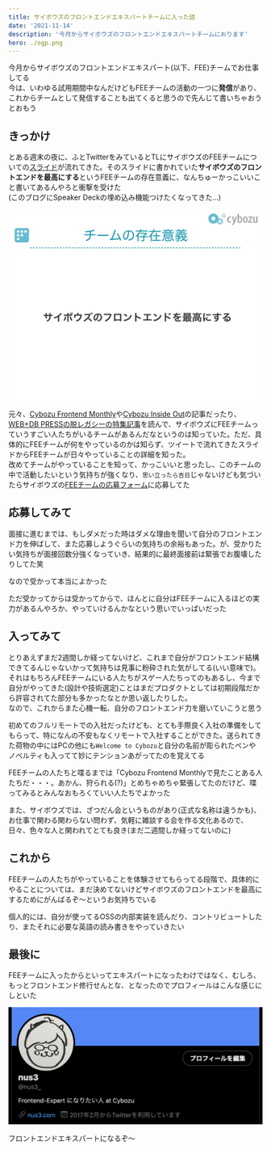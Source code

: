 ```yaml
---
title: サイボウズのフロントエンドエキスパートチームに入った話
date: '2021-11-14'
description: '今月からサイボウズのフロントエンドエキスパートチームにおります'
hero: ./ogp.png
---
```


今月からサイボウズのフロントエンドエキスパート(以下、FEE)チームでお仕事してる  
今は、いわゆる試用期間中なんだけどもFEEチームの活動の一つに**発信**があり、これからチームとして発信することも出てくると思うので先んじて書いちゃおうとおもう

## きっかけ

とある週末の夜に、ふとTwitterをみているとTLにサイボウズのFEEチームについての[スライド](https://speakerdeck.com/cybozuinsideout/frontendexpert-team)が流れてきた。そのスライドに書かれていた**サイボウズのフロントエンドを最高にする**というFEEチームの存在意義に、なんちゅーかっこいいこと書いてあるんやろと衝撃を受けた  
(このブログにSpeaker Deckの埋め込み機能つけたくなってきた...)

![サイボウズ フロントエンドエキスパートチームの存在意義](./slide.jpeg)

元々、[Cybozu Frontend Monthly](https://cybozu.github.io/frontend-monthly/)や[Cybozu Inside Out](https://blog.cybozu.io/archive/category/%E3%83%95%E3%83%AD%E3%83%B3%E3%83%88%E3%82%A8%E3%83%B3%E3%83%89)の記事だったり、[WEB+DB PRESSの脱レガシーの特集記事](https://gihyo.jp/magazine/wdpress/archive/2020/vol119)を読んで、サイボウズにFEEチームっていうすごい人たちがいるチームがあるんだなというのは知っていた。ただ、具体的にFEEチームが何をやっているのかは知らず、ツイートで流れてきたスライドからFEEチームが日々やっていることの詳細を知った。  
改めてチームがやっていることを知って、かっこいいと思ったし、このチームの中で活動したいという気持ちが強くなり、`思い立ったら吉日`じゃないけども気づいたらサイボウズの[FEEチームの応募フォーム](https://cybozu.co.jp/company/job/recruitment/list/front_end_expert.html)に応募してた

## 応募してみて

面接に進むまでは、もしダメだった時はダメな理由を聞いて自分のフロントエンド力を伸ばして、また応募しようぐらいの気持ちの余裕もあった。が、受かりたい気持ちが面接回数分強くなっていき、結果的に最終面接前は緊張でお腹壊したりしてた笑

なので受かって本当によかった

ただ受かってからは受かってからで、ほんとに自分はFEEチームに入るほどの実力があるんやろか、やっていけるんかなという思いでいっぱいだった

## 入ってみて

とりあえずまだ2週間しか経ってないけど、これまで自分がフロントエンド結構できてるんじゃないかって気持ちは見事に粉砕された気がしてる(いい意味で)。それはもちろんFEEチームにいる人たちがスゲー人たちってのもあるし、今まで自分がやってきた(設計や技術選定)ことはまだプロダクトとしては初期段階だから許容されてた部分も多かったなとか思い返したりした。  
なので、これからまた心機一転、自分のフロントエンド力を磨いていこうと思う

初めてのフルリモートでの入社だったけども、とても手際良く入社の準備をしてもらって、特になんの不安もなくリモートで入社することができた。送られてきた荷物の中にはPCの他にも`Welcome to Cybozu`と自分の名前が彫られたペンやノベルティも入ってて妙にテンションあがってたのを覚えてる

FEEチームの人たちと喋るまでは「Cybozu Frontend Monthlyで見たことある人たちだ・・・。あかん、狩られる(?)」とめちゃめちゃ緊張してたのだけど、喋ってみるとみんなおもろくていい人たちでよかった

また、サイボウズでは、ざつだん会というものがあり(正式な名称は違うかも)、お仕事で関わる関わらない問わず、気軽に雑談する会を作る文化あるので、日々、色々な人と関われてとても良き(まだ二週間しか経ってないのに)

## これから

FEEチームの人たちがやっていることを体験させてもらってる段階で、具体的にやることについては、まだ決めてないけどサイボウズのフロントエンドを最高にするためにがんばるぞ〜というお気持ちでいる  

個人的には、自分が使ってるOSSの内部実装を読んだり、コントリビュートしたり、またそれに必要な英語の読み書きをやっていきたい

## 最後に

FEEチームに入ったからといってエキスパートになったわけではなく、むしろ、もっとフロントエンド修行せんとな、となったのでプロフィールはこんな感じにしといた

![Twitterのnus3のプロフィール](./profile.png)

フロントエンドエキスパートになるぞ〜
